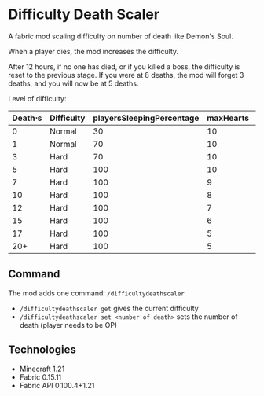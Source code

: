 # Difficulty Death Scaler

A fabric mod scaling difficulty on number of death like Demon's Soul.

When a player dies, the mod increases the difficulty.

After 12 hours, if no one has died, or if you killed a boss, the difficulty is reset to the previous stage.
If you were at 8 deaths, the mod will forget 3 deaths, and you will now be at 5 deaths.

Level of difficulty:

| Death⋅s | Difficulty | playersSleepingPercentage | maxHearts | naturalRegeneration |
|---------|------------|---------------------------|-----------|---------------------|
| 0       | Normal     | 30                        | 10        | true                |
| 1       | Normal     | 70                        | 10        | true                |
| 3       | Hard       | 70                        | 10        | true                |
| 5       | Hard       | 100                       | 10        | true                |
| 7       | Hard       | 100                       | 9         | true                |
| 10      | Hard       | 100                       | 8         | true                |
| 12      | Hard       | 100                       | 7         | true                |
| 15      | Hard       | 100                       | 6         | true                |
| 17      | Hard       | 100                       | 5         | true                |
| 20+     | Hard       | 100                       | 5         | false               |

## Command

The mod adds one command: `/difficultydeathscaler`
- `/difficultydeathscaler get` gives the current difficulty
- `/difficultydeathscaler set <number of death>` sets the number of death (player needs to be OP) 

## Technologies

- Minecraft 1.21
- Fabric 0.15.11
- Fabric API 0.100.4+1.21
